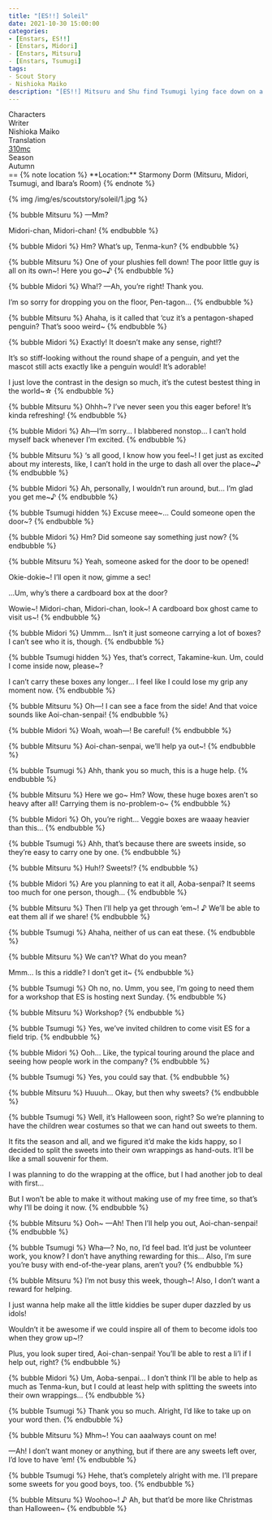 ```yaml
---
title: "[ES!!] Soleil"
date: 2021-10-30 15:00:00
categories:
- [Enstars, ES!!]
- [Enstars, Midori]
- [Enstars, Mitsuru]
- [Enstars, Tsumugi]
tags:
- Scout Story
- Nishioka Maiko
description: "[ES!!] Mitsuru and Shu find Tsumugi lying face down on a table in the outfit room..."
---
```


<div class="three-wrapper" style="--storyColor:#965e7d;--storyColor-rgb:150,94,125;--storyColor-h:326.8;--storyColor-s: 23%;--storyColor-l:47.8%;">
    <div class="info-area">
        <div class="info">
            <div class="info-item characters">
                <div class="label">
                    Characters
                </div>
                <div class="value">
								<a href="/categories/Enstars/Mitsuru" character="Mitsuru"></a>
								<a href="/categories/Enstars/Midori" character="Midori"></a>
		            <a href="/categories/Enstars/Tsumugi" character="Tsumugi"></a>
                </div>
            </div>
            <div class="info-item one">
                <div class="label">
                    Writer
                </div>
                <div class="value">
                    Nishioka Maiko
                </div>
            </div>
            <div class="info-item two">
                <div class="label">
                    Translation
                </div>
                <div class="value">
                    <a href="/about">310mc</a>
                </div>
            </div>
            <div class="info-item three">
                <div class="label">
                   Season
                </div>
                <div class="value">
                    Autumn
                </div>
            </div>
        </div>
    </div>
</div>

<!-- more -->

<link rel="stylesheet" href="">
==
{% note location %}
**Location:** Starmony Dorm (Mitsuru, Midori, Tsumugi, and Ibara’s Room)
{% endnote %}

{% img /img/es/scoutstory/soleil/1.jpg %}

{% bubble Mitsuru %}
—Mm?

Midori-chan, Midori-chan!
{% endbubble %}

{% bubble Midori %}
Hm? What’s up, Tenma-kun?
{% endbubble %}

{% bubble Mitsuru %}
One of your plushies fell down! The poor little guy is all on its own\~! Here you go\~♪
{% endbubble %}

{% bubble Midori %}
Wha!? —Ah, you’re right! Thank you.

I’m so sorry for dropping you on the floor, Pen-tagon…
{% endbubble %}

{% bubble Mitsuru %}
Ahaha, is it called that ‘cuz it’s a pentagon-shaped penguin? That’s sooo weird~
{% endbubble %}

{% bubble Midori %}
Exactly! It doesn’t make any sense, right!?

It’s so stiff-looking without the round shape of a penguin, and yet the mascot still acts exactly like a penguin would! It’s adorable!

I just love the contrast in the design so much, it’s the cutest bestest thing in the world~☆
{% endbubble %}

{% bubble Mitsuru %}
Ohhh~? I’ve never seen you this eager before! It’s kinda refreshing!
{% endbubble %}

{% bubble Midori %}
Ah—I’m sorry… I blabbered nonstop… I can’t hold myself back whenever I’m excited.
{% endbubble %}

{% bubble Mitsuru %}
‘s all good, I know how you feel\~! I get just as excited about my interests, like, I can’t hold in the urge to dash all over the place\~♪
{% endbubble %}

{% bubble Midori %}
Ah, personally, I wouldn’t run around, but… I’m glad you get me~♪
{% endbubble %}

{% bubble Tsumugi hidden %}
Excuse meee\~... Could someone open the door\~?
{% endbubble %}

{% bubble Midori %}
Hm? Did someone say something just now?
{% endbubble %}

{% bubble Mitsuru %}
Yeah, someone asked for the door to be opened!

Okie-dokie~! I’ll open it now, gimme a sec!

…Um, why’s there a cardboard box at the door?

Wowie\~! Midori-chan, Midori-chan, look\~! A cardboard box ghost came to visit us\~!
{% endbubble %}

{% bubble Midori %}
Ummm… Isn’t it just someone carrying a lot of boxes? I can’t see who it is, though.
{% endbubble %}

{% bubble Tsumugi hidden %}
Yes, that’s correct, Takamine-kun. Um, could I come inside now, please~?

I can’t carry these boxes any longer… I feel like I could lose my grip any moment now.
{% endbubble %}

{% bubble Mitsuru %}
Oh—! I can see a face from the side! And that voice sounds like Aoi-chan-senpai!
{% endbubble %}

{% bubble Midori %}
Woah, woah—! Be careful!
{% endbubble %}

{% bubble Mitsuru %}
Aoi-chan-senpai, we’ll help ya out~!
{% endbubble %}

{% bubble Tsumugi %}
Ahh, thank you so much, this is a huge help.
{% endbubble %}

{% bubble Mitsuru %}
Here we go\~ Hm? Wow, these huge boxes aren’t so heavy after all! Carrying them is no-problem-o\~
{% endbubble %}

{% bubble Midori %}
Oh, you’re right… Veggie boxes are waaay heavier than this…
{% endbubble %}

{% bubble Tsumugi %}
Ahh, that’s because there are sweets inside, so they’re easy to carry one by one.
{% endbubble %}

{% bubble Mitsuru %}
Huh!? Sweets!?
{% endbubble %}

{% bubble Midori %}
Are you planning to eat it all, Aoba-senpai? It seems too much for one person, though…
{% endbubble %}

{% bubble Mitsuru %}
Then I’ll help ya get through ‘em~! ♪ We’ll be able to eat them all if we share!
{% endbubble %}

{% bubble Tsumugi %}
Ahaha, neither of us can eat these.
{% endbubble %}

{% bubble Mitsuru %}
We can’t? What do you mean?

Mmm… Is this a riddle? I don’t get it~
{% endbubble %}

{% bubble Tsumugi %}
Oh no, no. Umm, you see, I’m going to need them for a workshop that ES is hosting next Sunday.
{% endbubble %}

{% bubble Mitsuru %}
Workshop?
{% endbubble %}

{% bubble Tsumugi %}
Yes, we’ve invited children to come visit ES for a field trip.
{% endbubble %}

{% bubble Midori %}
Ooh… Like, the typical touring around the place and seeing how people work in the company?
{% endbubble %}

{% bubble Tsumugi %}
Yes, you could say that.
{% endbubble %}

{% bubble Mitsuru %}
Huuuh… Okay, but then why sweets?
{% endbubble %}

{% bubble Tsumugi %}
Well, it’s Halloween soon, right? So we’re planning to have the children wear costumes so that we can hand out sweets to them.

It fits the season and all, and we figured it’d make the kids happy, so I decided to split the sweets into their own wrappings as hand-outs. It’ll be like a small souvenir for them.

I was planning to do the wrapping at the office, but I had another job to deal with first…

But I won’t be able to make it without making use of my free time, so that’s why I’ll be doing it now.
{% endbubble %}

{% bubble Mitsuru %}
Ooh~ —Ah! Then I’ll help you out, Aoi-chan-senpai!
{% endbubble %}

{% bubble Tsumugi %}
Wha—? No, no, I’d feel bad. It’d just be volunteer work, you know? I don’t have anything rewarding for this… Also, I’m sure you’re busy with end-of-the-year plans, aren’t you?
{% endbubble %}

{% bubble Mitsuru %}
I’m not busy this week, though~! Also, I don’t want a reward for helping.

I just wanna help make all the little kiddies be super duper dazzled by us idols!

Wouldn’t it be awesome if we could inspire all of them to become idols too when they grow up~!?

Plus, you look super tired, Aoi-chan-senpai! You’ll be able to rest a li’l if I help out, right?
{% endbubble %}

{% bubble Midori %}
Um, Aoba-senpai… I don’t think I’ll be able to help as much as Tenma-kun, but I could at least help with splitting the sweets into their own wrappings…
{% endbubble %}

{% bubble Tsumugi %}
Thank you so much. Alright, I’d like to take up on your word then.
{% endbubble %}

{% bubble Mitsuru %}
Mhm~! You can aaalways count on me!

—Ah! I don’t want money or anything, but if there are any sweets left over, I’d love to have ‘em!
{% endbubble %}

{% bubble Tsumugi %}
Hehe, that’s completely alright with me. I’ll prepare some sweets for you good boys, too.
{% endbubble %}

{% bubble Mitsuru %}
Woohoo\~! ♪ Ah, but that’d be more like Christmas than Halloween\~
{% endbubble %}
